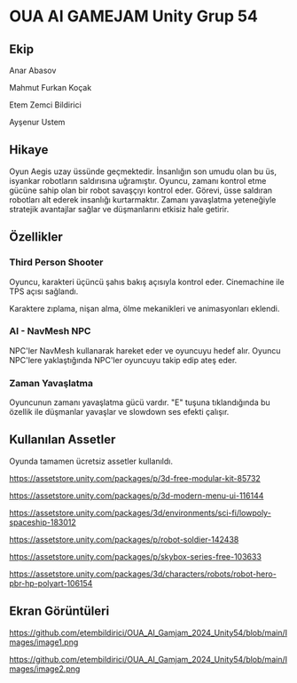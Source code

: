 
# OUA AI GAMEJAM Unity Grup 54

## Ekip

Anar Abasov

Mahmut Furkan Koçak

Etem Zemci Bildirici

Ayşenur Ustem

## Hikaye

Oyun Aegis uzay üssünde geçmektedir. İnsanlığın son umudu olan bu üs, isyankar robotların saldırısına uğramıştır. Oyuncu, zamanı kontrol etme gücüne sahip olan bir robot savaşçıyı kontrol eder. Görevi, üsse saldıran robotları alt ederek insanlığı kurtarmaktır. Zamanı yavaşlatma yeteneğiyle stratejik avantajlar sağlar ve düşmanlarını etkisiz hale getirir.




## Özellikler

### Third Person Shooter

Oyuncu, karakteri üçüncü şahıs bakış açısıyla kontrol eder.
Cinemachine ile TPS açısı sağlandı.

Karaktere zıplama, nişan alma, ölme mekanikleri ve animasyonları eklendi.

### AI - NavMesh NPC

NPC'ler NavMesh kullanarak hareket eder ve oyuncuyu hedef alır.
Oyuncu NPC'lere yaklaştığında NPC'ler oyuncuyu takip edip ateş eder.

### Zaman Yavaşlatma 

Oyuncunun zamanı yavaşlatma gücü vardır. "E" tuşuna tıklandığında bu özellik ile düşmanlar yavaşlar ve slowdown ses efekti çalışır.


## Kullanılan Assetler

Oyunda tamamen ücretsiz assetler kullanıldı.

https://assetstore.unity.com/packages/p/3d-free-modular-kit-85732

https://assetstore.unity.com/packages/p/3d-modern-menu-ui-116144

https://assetstore.unity.com/packages/3d/environments/sci-fi/lowpoly-spaceship-183012

https://assetstore.unity.com/packages/p/robot-soldier-142438

https://assetstore.unity.com/packages/p/skybox-series-free-103633

https://assetstore.unity.com/packages/3d/characters/robots/robot-hero-pbr-hp-polyart-106154

## Ekran Görüntüleri

https://github.com/etembildirici/OUA_AI_Gamjam_2024_Unity54/blob/main/Images/image1.png

https://github.com/etembildirici/OUA_AI_Gamjam_2024_Unity54/blob/main/Images/image2.png


  
